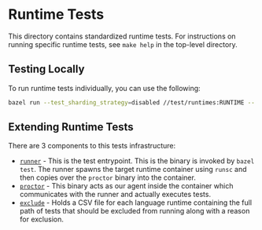 # Runtime Tests

This directory contains standardized runtime tests. For instructions on running
specific runtime tests, see `make help` in the top-level directory.

## Testing Locally

To run runtime tests individually, you can use the following:

```bash
bazel run --test_sharding_strategy=disabled //test/runtimes:RUNTIME -- --runtime=master --filter=TEST
```

## Extending Runtime Tests

There are 3 components to this tests infrastructure:

-   [`runner`](runner) - This is the test entrypoint. This is the binary is
    invoked by `bazel test`. The runner spawns the target runtime container
    using `runsc` and then copies over the `proctor` binary into the container.
-   [`proctor`](proctor) - This binary acts as our agent inside the container
    which communicates with the runner and actually executes tests.
-   [`exclude`](exclude) - Holds a CSV file for each language runtime containing
    the full path of tests that should be excluded from running along with a
    reason for exclusion.
